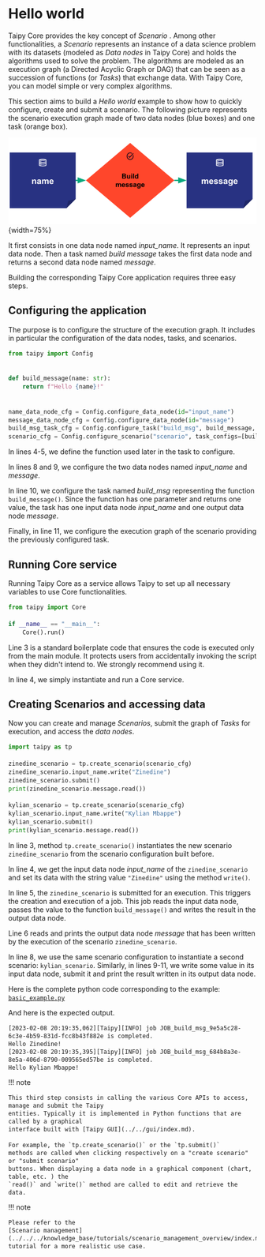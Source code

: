 # Hello world

Taipy Core provides the key concept of *Scenario* . Among other functionalities, a *Scenario* 
represents an instance of a data science problem with its datasets (modeled as *Data nodes* in 
Taipy Core) and holds the algorithms used to solve the problem. The algorithms are modeled as an 
execution graph (a Directed Acyclic Graph or DAG) that can be seen as a succession of functions 
(or *Tasks*) that exchange data. With Taipy Core, you can model simple or very complex algorithms.

This section aims to build a *Hello world* example to show how to quickly configure, create and 
submit a scenario. The following picture represents the scenario execution graph made of two 
data nodes (blue boxes) and one task (orange box).

![hello world example](../pic/hello_world.svg){width=75%}

It first consists in one data node named *input_name*. It represents an input data node.
Then a task named *build message* takes the first data node and returns a second data node named 
*message*.

Building the corresponding Taipy Core application requires three easy steps.

## Configuring the application

The purpose is to configure the structure of the execution graph. It includes in particular the
configuration of the data nodes, tasks, and scenarios.

```python linenums="1"
from taipy import Config


def build_message(name: str):
    return f"Hello {name}!"


name_data_node_cfg = Config.configure_data_node(id="input_name")
message_data_node_cfg = Config.configure_data_node(id="message")
build_msg_task_cfg = Config.configure_task("build_msg", build_message, name_data_node_cfg, message_data_node_cfg)
scenario_cfg = Config.configure_scenario("scenario", task_configs=[build_msg_task_cfg])
```

In lines 4-5, we define the function used later in the task to configure.

In lines 8 and 9, we configure the two data nodes named *input_name* and *message*.

In line 10, we configure the task named *build_msg* representing the function `build_message()`.
Since the function has one parameter and returns one value, the task has one input data node 
*input_name* and one output data node *message*.

Finally, in line 11, we configure the execution graph of the scenario providing the previously 
configured task.

## Running Core service

Running Taipy Core as a service allows Taipy to set up all necessary variables to use Core 
functionalities.

``` python linenums="1"
from taipy import Core

if __name__ == "__main__":
    Core().run()
```

Line 3 is a standard boilerplate code that ensures the code is executed only from the main 
module. It protects users from accidentally invoking the script when they didn't intend to. We 
strongly recommend using it.

In line 4, we simply instantiate and run a Core service.

## Creating Scenarios and accessing data

Now you can create and manage *Scenarios*, submit the graph of *Tasks* for execution, and access 
the *data nodes*.

```python linenums="1"
import taipy as tp

zinedine_scenario = tp.create_scenario(scenario_cfg)
zinedine_scenario.input_name.write("Zinedine")
zinedine_scenario.submit()
print(zinedine_scenario.message.read())

kylian_scenario = tp.create_scenario(scenario_cfg)
kylian_scenario.input_name.write("Kylian Mbappe")
kylian_scenario.submit()
print(kylian_scenario.message.read())
```

In line 3, method `tp.create_scenario()` instantiates the new scenario `zinedine_scenario`
from the scenario configuration built before.

In line 4, we get the input data node *input_name* of the `zinedine_scenario` and set its data
with the string value `"Zinedine"` using the method `write()`.

In line 5, the `zinedine_scenario` is submitted for an execution. This triggers the creation
and execution of a job. This job reads the input data node, passes the value
to the function `build_message()` and writes the result in the output data node.

Line 6 reads and prints the output data node *message* that has been written by the execution
of the scenario `zinedine_scenario`.

In line 8, we use the same scenario configuration to instantiate a second scenario: 
`kylian_scenario`. Similarly, in lines 9-11, we write some value in its input data node, submit 
it and print the result written in its output data node.

Here is the complete python code corresponding to the example:
<a href="./code_example/basic_example.py" download>`basic_example.py`</a>

And here is the expected output.

``` console
[2023-02-08 20:19:35,062][Taipy][INFO] job JOB_build_msg_9e5a5c28-6c3e-4b59-831d-fcc8b43f882e is completed.
Hello Zinedine!
[2023-02-08 20:19:35,395][Taipy][INFO] job JOB_build_msg_684b8a3e-8e5a-406d-8790-009565ed57be is completed.
Hello Kylian Mbappe!
```

!!! note

    This third step consists in calling the various Core APIs to access, manage and submit the Taipy
    entities. Typically it is implemented in Python functions that are called by a graphical 
    interface built with [Taipy GUI](../../gui/index.md).

    For example, the `tp.create_scenario()` or the `tp.submit()`
    methods are called when clicking respectively on a "create scenario" or "submit scenario" 
    buttons. When displaying a data node in a graphical component (chart, table, etc. ) the 
    `read()` and `write()` method are called to edit and retrieve the data.


!!! note

    Please refer to the 
    [Scenario management](../../../knowledge_base/tutorials/scenario_management_overview/index.md)
    tutorial for a more realistic use case.
